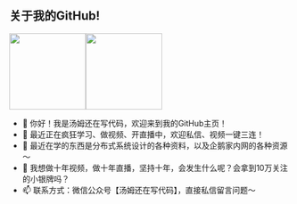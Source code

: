 ##  关于我的GitHub!

<img align="" height="137px" src="https://github-readme-stats.vercel.app/api?username=tomstillcoding&hide_title=true&hide_border=true&show_icons=true&include_all_commits=true&line_height=21&bg_color=0,D36A53,834E86&text_color=FFFFFF&icon_color=FFFFFF&locale=cn" /><img align="" height="137px" src="https://github-readme-stats.vercel.app/api/top-langs/?username=tomstillcoding&hide_title=true&hide_border=true&layout=compact&bg_color=0,D36A53,834E86&icon_color=FFFFFF&text_color=FFFFFF&locale=cn" />


- 👋 你好！我是汤姆还在写代码，欢迎来到我的GitHub主页！
- 👀 最近正在疯狂学习、做视频、开直播中，欢迎私信、视频一键三连！
- 🌱 最近在学的东西是分布式系统设计的各种资料，以及企鹅家内网的各种资源～
- 💞️ 我想做十年视频，做十年直播，坚持十年，会发生什么呢？会拿到10万关注的小银牌吗？
- 📫 联系方式：微信公众号【汤姆还在写代码】，直接私信留言问题～

 

